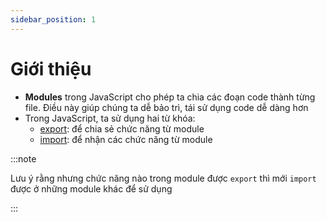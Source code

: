 ```yaml
---
sidebar_position: 1
---
```


# Giới thiệu

- **Modules** trong JavaScript cho phép ta chia các đoạn code thành từng file. Điều này giúp chúng ta dễ bảo trì, tái sử dụng code dễ dàng hơn
- Trong JavaScript, ta sử dụng hai từ khóa:
  - [export](./export/introduce): để chia sẻ chức năng từ module
  - [import](./import/introduce): để nhận các chức năng từ module

:::note

Lưu ý rằng nhưng chức năng nào trong module được `export` thì mới `import` được ở những module khác để sử dụng

:::

